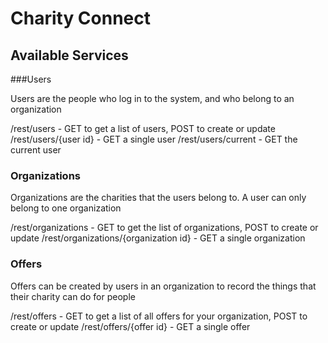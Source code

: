 # Charity Connect

## Available Services

###Users

Users are the people who log in to the system, and who belong to an organization

/rest/users - GET to get a list of users, POST to create or update
/rest/users/{user id} - GET a single user
/rest/users/current - GET the current user

### Organizations

Organizations are the charities that the users belong to. A user can only belong to one organization

/rest/organizations - GET to get the list of organizations, POST to create or update
/rest/organizations/{organization id} - GET a single organization

### Offers

Offers can be created by users in an organization to record the things that their charity can do for people

/rest/offers - GET to get a list of all offers for your organization, POST to create or update
/rest/offers/{offer id} - GET a single offer
